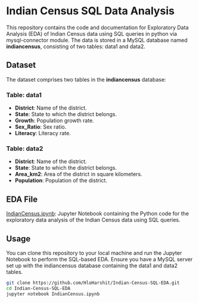 # Indian Census SQL Data Analysis

This repository contains the code and documentation for Exploratory Data Analysis (EDA) of Indian Census data using SQL queries in python via mysql-connector module. The data is stored in a MySQL database named **indiancensus**, consisting of two tables: data1 and data2.

## Dataset

The dataset comprises two tables in the **indiancensus** database:

### Table: data1

- **District**: Name of the district.
- **State**: State to which the district belongs.
- **Growth**: Population growth rate.
- **Sex_Ratio**: Sex ratio.
- **Literacy**: Literacy rate.

### Table: data2

- **District**: Name of the district.
- **State**: State to which the district belongs.
- **Area_km2**: Area of the district in square kilometers.
- **Population**: Population of the district.

## EDA File

[IndianCensus.ipynb](IndianCensus.ipynb): Jupyter Notebook containing the Python code for the exploratory data analysis of the Indian Census data using SQL queries.

## Usage

You can clone this repository to your local machine and run the Jupyter Notebook to perform the SQL-based EDA. Ensure you have a MySQL server set up with the indiancensus database containing the data1 and data2 tables.

```bash
git clone https://github.com/HloHarshit/Indian-Census-SQL-EDA.git
cd Indian-Census-SQL-EDA
jupyter notebook IndianCensus.ipynb
```